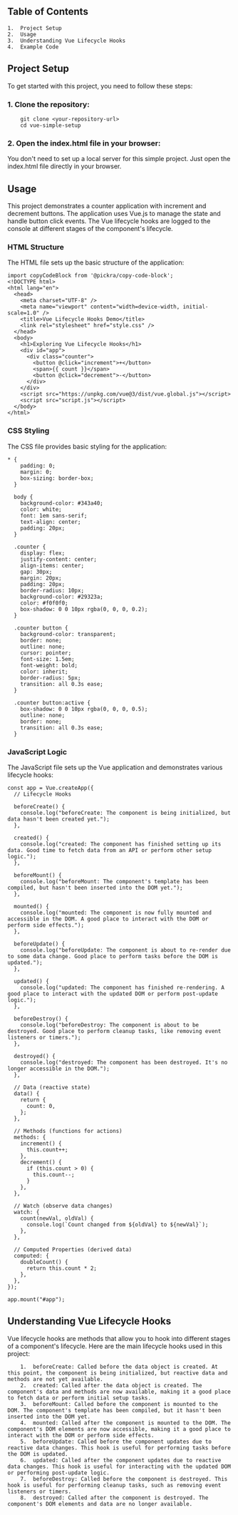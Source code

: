 ## Table of Contents

    1.	Project Setup
    2.	Usage
    3.	Understanding Vue Lifecycle Hooks
    4.	Example Code


## Project Setup

To get started with this project, you need to follow these steps:

   ### 1.	Clone the repository:
        git clone <your-repository-url>
        cd vue-simple-setup
   ### 2.	Open the index.html file in your browser: 
   You don't need to set up a local server for this simple project. Just open the index.html file directly in your browser.

## Usage

This project demonstrates a counter application with increment and decrement buttons. The application uses Vue.js to manage the state and handle button click events. The Vue lifecycle hooks are logged to the console at different stages of the component's lifecycle.

### HTML Structure

The HTML file sets up the basic structure of the application:

```
import copyCodeBlock from '@pickra/copy-code-block';
<!DOCTYPE html>
<html lang="en">
  <head>
    <meta charset="UTF-8" />
    <meta name="viewport" content="width=device-width, initial-scale=1.0" />
    <title>Vue Lifecycle Hooks Demo</title>
    <link rel="stylesheet" href="style.css" />
  </head>
  <body>
    <h1>Exploring Vue Lifecycle Hooks</h1>
    <div id="app">
      <div class="counter">
        <button @click="increment">+</button>
        <span>{{ count }}</span>
        <button @click="decrement">-</button>
      </div>
    </div>
    <script src="https://unpkg.com/vue@3/dist/vue.global.js"></script>
    <script src="script.js"></script>
  </body>
</html>
 ```

### CSS Styling

The CSS file provides basic styling for the application:

```
* {
    padding: 0;
    margin: 0;
    box-sizing: border-box;
  }
  
  body {
    background-color: #343a40;
    color: white;
    font: 1em sans-serif;
    text-align: center;
    padding: 20px;
  }
  
  .counter {
    display: flex;
    justify-content: center;
    align-items: center;
    gap: 30px;
    margin: 20px;
    padding: 20px;
    border-radius: 10px;
    background-color: #29323a;
    color: #f0f0f0;
    box-shadow: 0 0 10px rgba(0, 0, 0, 0.2);
  }
  
  .counter button {
    background-color: transparent;
    border: none;
    outline: none;
    cursor: pointer;
    font-size: 1.5em;
    font-weight: bold;
    color: inherit;
    border-radius: 5px;
    transition: all 0.3s ease;
  }
  
  .counter button:active {
    box-shadow: 0 0 10px rgba(0, 0, 0, 0.5);
    outline: none;
    border: none;
    transition: all 0.3s ease;
  }

  ```

### JavaScript Logic

The JavaScript file sets up the Vue application and demonstrates various lifecycle hooks:

```
const app = Vue.createApp({
  // Lifecycle Hooks

  beforeCreate() {
    console.log("beforeCreate: The component is being initialized, but data hasn't been created yet.");
  },

  created() {
    console.log("created: The component has finished setting up its data. Good time to fetch data from an API or perform other setup logic.");
  },

  beforeMount() {
    console.log("beforeMount: The component's template has been compiled, but hasn't been inserted into the DOM yet.");
  },

  mounted() {
    console.log("mounted: The component is now fully mounted and accessible in the DOM. A good place to interact with the DOM or perform side effects.");
  },

  beforeUpdate() {
    console.log("beforeUpdate: The component is about to re-render due to some data change. Good place to perform tasks before the DOM is updated.");
  },

  updated() {
    console.log("updated: The component has finished re-rendering. A good place to interact with the updated DOM or perform post-update logic.");
  },

  beforeDestroy() {
    console.log("beforeDestroy: The component is about to be destroyed. Good place to perform cleanup tasks, like removing event listeners or timers.");
  },

  destroyed() {
    console.log("destroyed: The component has been destroyed. It's no longer accessible in the DOM.");
  },

  // Data (reactive state)
  data() {
    return {
      count: 0,
    };
  },

  // Methods (functions for actions)
  methods: {
    increment() {
      this.count++;
    },
    decrement() {
      if (this.count > 0) {
        this.count--;
      }
    },
  },

  // Watch (observe data changes)
  watch: {
    count(newVal, oldVal) {
      console.log(`Count changed from ${oldVal} to ${newVal}`);
    },
  },

  // Computed Properties (derived data)
  computed: {
    doubleCount() {
      return this.count * 2;
    },
  },
});

app.mount("#app");

```




## Understanding Vue Lifecycle Hooks

Vue lifecycle hooks are methods that allow you to hook into different stages of a component's lifecycle. Here are the main lifecycle hooks used in this project:

        1.	beforeCreate: Called before the data object is created. At this point, the component is being initialized, but reactive data and methods are not yet available.
        2.	created: Called after the data object is created. The component's data and methods are now available, making it a good place to fetch data or perform initial setup tasks.
        3.	beforeMount: Called before the component is mounted to the DOM. The component's template has been compiled, but it hasn't been inserted into the DOM yet.
        4.	mounted: Called after the component is mounted to the DOM. The component's DOM elements are now accessible, making it a good place to interact with the DOM or perform side effects.
        5.	beforeUpdate: Called before the component updates due to reactive data changes. This hook is useful for performing tasks before the DOM is updated.
        6.	updated: Called after the component updates due to reactive data changes. This hook is useful for interacting with the updated DOM or performing post-update logic.
        7.	beforeDestroy: Called before the component is destroyed. This hook is useful for performing cleanup tasks, such as removing event listeners or timers.
        8.	destroyed: Called after the component is destroyed. The component's DOM elements and data are no longer available.
